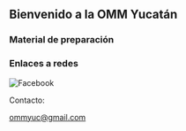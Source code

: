 ## Bienvenido a la OMM Yucatán

### Material de preparación

### Enlaces a redes

![Facebook](facebook.com/OMMYucatan/)

Contacto:

ommyuc@gmail.com
